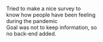 Tried to make a nice survey to <br>
know how people have been feeling<br>
during the pandemic<br>
Goal was not to keep information, so <br>
no back-end added.